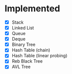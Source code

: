 # Implemented
- [x] Stack
- [x] Linked List
- [x] Queue
- [x] Deque
- [x] Binary Tree
- [x] Hash Table (chain)
- [x] Hash Table (linear probing)
- [x] Reb Black Tree
- [x] AVL Tree
